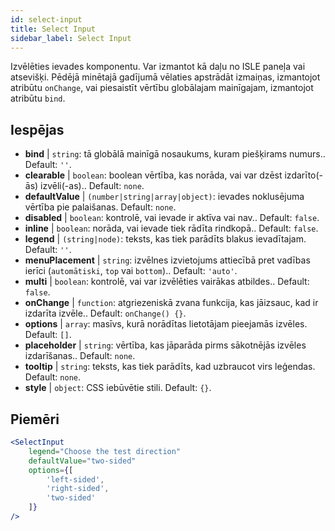 ```yaml
---
id: select-input
title: Select Input
sidebar_label: Select Input
---
```


Izvēlēties ievades komponentu. Var izmantot kā daļu no ISLE paneļa vai atsevišķi. Pēdējā minētajā gadījumā vēlaties apstrādāt izmaiņas, izmantojot atribūtu `onChange`, vai piesaistīt vērtību globālajam mainīgajam, izmantojot atribūtu `bind`.

## Iespējas

* __bind__ | `string`: tā globālā mainīgā nosaukums, kuram piešķirams numurs.. Default: `''`.
* __clearable__ | `boolean`: boolean vērtība, kas norāda, vai var dzēst izdarīto(-ās) izvēli(-as).. Default: `none`.
* __defaultValue__ | `(number|string|array|object)`: ievades noklusējuma vērtība pie palaišanas. Default: `none`.
* __disabled__ | `boolean`: kontrolē, vai ievade ir aktīva vai nav.. Default: `false`.
* __inline__ | `boolean`: norāda, vai ievade tiek rādīta rindkopā.. Default: `false`.
* __legend__ | `(string|node)`: teksts, kas tiek parādīts blakus ievadītajam. Default: `''`.
* __menuPlacement__ | `string`: izvēlnes izvietojums attiecībā pret vadības ierīci (`automātiski`, `top` vai `bottom`).. Default: `'auto'`.
* __multi__ | `boolean`: kontrolē, vai var izvēlēties vairākas atbildes.. Default: `false`.
* __onChange__ | `function`: atgriezeniskā zvana funkcija, kas jāizsauc, kad ir izdarīta izvēle.. Default: `onChange() {}`.
* __options__ | `array`: masīvs, kurā norādītas lietotājam pieejamās izvēles. Default: `[]`.
* __placeholder__ | `string`: vērtība, kas jāparāda pirms sākotnējās izvēles izdarīšanas.. Default: `none`.
* __tooltip__ | `string`: teksts, kas tiek parādīts, kad uzbraucot virs leģendas. Default: `none`.
* __style__ | `object`: CSS iebūvētie stili. Default: `{}`.


## Piemēri

```jsx live
<SelectInput
    legend="Choose the test direction"
    defaultValue="two-sided"
    options={[
        'left-sided',
        'right-sided',
        'two-sided'
    ]}
/>
```

